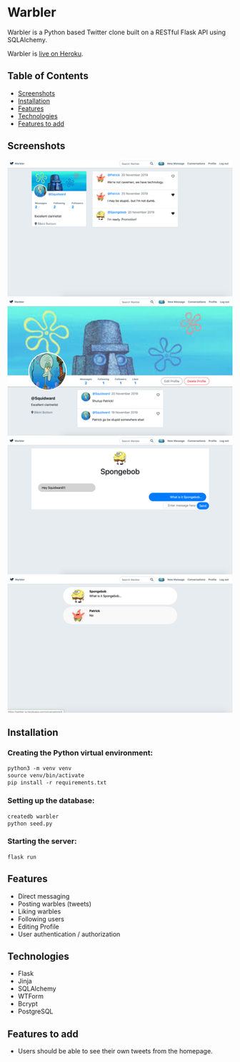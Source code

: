 # Warbler

Warbler is a Python based Twitter clone built on a RESTful Flask API using SQLAlchemy. 

Warbler is [live on Heroku](https://warbler-ja.herokuapp.com/).

## Table of Contents
- [Screenshots](#screenshots)
- [Installation](#installation)
- [Features](#features)
- [Technologies](#technologies)
- [Features to add](#features-to-add)

## Screenshots

![Alt text](/static/images/warbler1.png?raw=true "Home")
![Alt text](/static/images/warbler2.png?raw=true "Profile")
![Alt text](/static/images/warbler3.png?raw=true "DM")
![Alt text](/static/images/warbler4.png?raw=true "Conversations")

## Installation
### Creating the Python virtual environment:  

```shell
python3 -m venv venv
source venv/bin/activate
pip install -r requirements.txt
```

### Setting up the database:

```shell
createdb warbler
python seed.py
```

### Starting the server:

```shell
flask run
```

## Features

- Direct messaging
- Posting warbles (tweets)
- Liking warbles
- Following users
- Editing Profile
- User authentication / authorization

## Technologies

- Flask
- Jinja
- SQLAlchemy
- WTForm
- Bcrypt
- PostgreSQL

## Features to add

- Users should be able to see their own tweets from the homepage.
